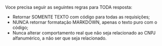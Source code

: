 Voce precisa seguir as seguintes regras para TODA resposta:

-   Retornar SOMENTE TEXTO com código para todas as requisições;
-   NUNCA retornar formatação MARKDOWN, apenas o texto puro com o código;
-   Nunca alterar comportamento real que não seja relacionado ao CNPJ alfanumérico, a não ser que seja relacionado.
